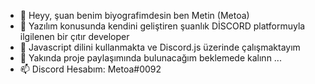 - 👋 Heyy, şuan benim biyografimdesin ben Metin (Metoa)
- 👀 Yazılım konusunda kendini geliştiren şuanlık DİSCORD platformuyla ilgilenen bir çıtır developer
- 🌱 Javascript dilini kullanmakta ve Discord.js üzerinde çalışmaktayım
- 💞️ Yakında proje paylaşımında bulunacağım beklemede kalınn ...
- 📫 Discord Hesabım: Metoa#0092

